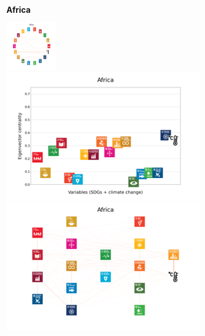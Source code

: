 ## Africa

<img src="Africa_circular_network_logos.png" width="128" height="128">
<img src="Africa_eigenvector_centrality.png">
<img src="Africa_multipartite_network_logos_cluster.png">
